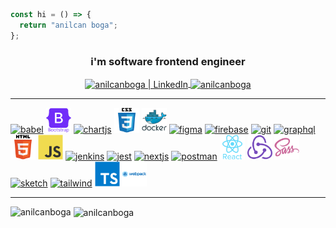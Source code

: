<!-- ### Hi everyone

```javascript
const details = () => {
  return "My name is Anılcan Boğa";
};
```

<div style="display:grid; grid-template-columns: 1fr 1fr;">

<div align="center">

💻 I'm a MSc Software Engineer.
<br/>
🎓 I graduated from Beykent University with a bachelor's degree.
<br/>
🎓 I graduated from Yildiz Technical University with a master's degree.
<br/>
🖥️ I work as a Frontend Software Engineer.
<br/>

<p>

  <a href="https://laravel.com/" target="_blank"><img src="https://www.vectorlogo.zone/logos/laravel/laravel-icon.svg" alt="laravel" width="30" height="30" /></a>

  <a href="https://www.w3.org/html/" target="_blank"><img src="https://www.vectorlogo.zone/logos/w3_html5/w3_html5-icon.svg" alt="html5" width="30" height="30" /></a>
  <a href="https://www.w3schools.com/css/" target="_blank"><img src="https://www.vectorlogo.zone/logos/w3_css/w3_css-icon.svg" alt="css3" width="30" height="30" /></a>
  <a href="https://getbootstrap.com" target="_blank"><img src="https://raw.githubusercontent.com/devicons/devicon/master/icons/bootstrap/bootstrap-plain-wordmark.svg"alt="bootstrap" width="30" height="30" /></a>
  <a href="https://developer.mozilla.org/en-US/docs/Web/JavaScript" target="_blank"><img src="https://www.vectorlogo.zone/logos/javascript/javascript-vertical.svg" alt="JavaScript" width="30" height="30" /></a>
  <a href="https://jquery.com/" target="_blank"><img src="https://www.vectorlogo.zone/logos/jquery/jquery-vertical.svg" alt="jQuery" width="30" height="30" /></a>
  <a href="https://reactjs.org/" target="_blank"> <img src="https://www.vectorlogo.zone/logos/reactjs/reactjs-icon.svg" alt="reactjs" width="30" height="30" /></a>
  <a href="https://nextjs.org/" target="_blank"><img src="https://cdn.worldvectorlogo.com/logos/next-js.svg" alt="nextjs" width="30" height="30" /></a>
  <a href="https://jestjs.io/" target="_blank"><img src="https://www.vectorlogo.zone/logos/jestjsio/jestjsio-ar21.svg" alt="jest" width="60" height="30" /></a>
  <a href="https://git-scm.com/" target="_blank"><img src="https://www.vectorlogo.zone/logos/git-scm/git-scm-icon.svg" alt="git" width="30" height="30"><a>
  <a href="https://vuejs.org/" target="_blank"><img src="https://www.vectorlogo.zone/logos/vuejs/vuejs-icon.svg" alt="vuejs" width="30" height="30" /></a>
  <a href="https://www.chartjs.org" target="_blank"><img src="https://www.chartjs.org/media/logo-title.svg" alt="chartjs" width="30" height="30" /></a><a href="https://www.docker.com/" target="_blank"><img src="https://www.vectorlogo.zone/logos/docker/docker-icon.svg" alt="docker" width="30" height="30" /></a>
  <a href="https://postman.com" target="_blank"> <img src="https://www.vectorlogo.zone/logos/getpostman/getpostman-icon.svg" alt="postman" width="30" height="30" /></a>

  <a href="https://www.java.com/" target="_blank"> <img src="https://www.vectorlogo.zone/logos/java/java-icon.svg" alt="java" width="30" height="30" /><a>

</div>

---

<div width="100%" align="center">

<img src="https://github-readme-stats.vercel.app/api/top-langs/?username=anilcanboga&layout=compact&hide=html" alt="anilcanboga" />

</div>

<div width="100%" align="center">

<img src="https://github-readme-stats.vercel.app/api?username=anilcanboga&show_icons=true" alt="anilcanboga" />

</div>

<p align="center">
<a href="https://www.linkedin.com/in/anilcanboga/" target="_blank"><img align="center" src="https://cdn.jsdelivr.net/npm/simple-icons@3.0.1/icons/linkedin.svg" alt="linkedin-profile" height="30" width="30" /></a>
<a href="https://medium.com/@anilcanboga" target="blank"><img align="center" src="https://cdn.jsdelivr.net/npm/simple-icons@3.0.1/icons/medium.svg" alt="medium-profile" height="30" width="30" /></a>
</p>

<div width="100%" align="center">
  <img align="center" alt="GIF" src="https://github.com/abhisheknaiidu/abhisheknaiidu/blob/master/code.gif?raw=true"></img>
</div>

<br/>

  <div width="100%" align="center">
    <a href="https://www.linkedin.com/in/anilcanboga/" target="_blank">
      <img align="center" alt="anilcanboga | LinkedIn" width="50px" src="https://i.pinimg.com/originals/de/b4/6f/deb46f02a59e3b3a2aa58fac16290d63.gif" />
    </a>
  </div> -->

```javascript
const hi = () => {
  return "anilcan boga";
};
```

<h3 align="center">i'm software frontend engineer</h3>

<!-- <h3 align="left">get in touch with me:</h3> -->
<p align="center">
    <a href="https://www.linkedin.com/in/anilcanboga/" target="_blank">
      <img align="center" alt="anilcanboga | LinkedIn"  height="30" width="40"  src="https://cdn.jsdelivr.net/npm/simple-icons@3.0.1/icons/linkedin.svg" />
    </a>
<a href="https://medium.com/@anilcanboga" target="blank"><img align="center" src="https://cdn.jsdelivr.net/npm/simple-icons@3.0.1/icons/medium.svg" alt="anilcanboga" height="30" width="40" /></a>
</p>

---

<!-- <h3 align="left">languages and tools:</h3> -->
<p align="left"> 
<a href="https://babeljs.io/" target="_blank" rel="noreferrer"> <img src="https://www.vectorlogo.zone/logos/babeljs/babeljs-icon.svg" alt="babel" width="40" height="40"/></a> 
<a href="https://getbootstrap.com" target="_blank" rel="noreferrer"> <img src="https://raw.githubusercontent.com/devicons/devicon/master/icons/bootstrap/bootstrap-plain-wordmark.svg" alt="bootstrap" width="40" height="40"/></a> 
<a href="https://www.chartjs.org" target="_blank" rel="noreferrer"> <img src="https://www.chartjs.org/media/logo-title.svg" alt="chartjs" width="40" height="40"/></a> 
<a href="https://www.w3schools.com/css/" target="_blank" rel="noreferrer"> <img src="https://raw.githubusercontent.com/devicons/devicon/master/icons/css3/css3-original-wordmark.svg" alt="css3" width="40" height="40"/></a>
<a href="https://www.docker.com/" target="_blank" rel="noreferrer"> <img src="https://raw.githubusercontent.com/devicons/devicon/master/icons/docker/docker-original-wordmark.svg" alt="docker" width="40" height="40"/></a>
<a href="https://www.figma.com/" target="_blank" rel="noreferrer"> <img src="https://www.vectorlogo.zone/logos/figma/figma-icon.svg" alt="figma" width="40" height="40"/></a> 
<a href="https://firebase.google.com/" target="_blank" rel="noreferrer"> <img src="https://www.vectorlogo.zone/logos/firebase/firebase-icon.svg" alt="firebase" width="40" height="40"/></a> 
<a href="https://git-scm.com/" target="_blank" rel="noreferrer"> <img src="https://www.vectorlogo.zone/logos/git-scm/git-scm-icon.svg" alt="git" width="40" height="40"/></a> 
<a href="https://graphql.org" target="_blank" rel="noreferrer"> <img src="https://www.vectorlogo.zone/logos/graphql/graphql-icon.svg" alt="graphql" width="40" height="40"/></a>
<a href="https://www.w3.org/html/" target="_blank" rel="noreferrer"> <img src="https://raw.githubusercontent.com/devicons/devicon/master/icons/html5/html5-original-wordmark.svg" alt="html5" width="40" height="40"/></a>
<a href="https://developer.mozilla.org/en-US/docs/Web/JavaScript" target="_blank" rel="noreferrer"> <img src="https://raw.githubusercontent.com/devicons/devicon/master/icons/javascript/javascript-original.svg" alt="javascript" width="40" height="40"/></a> 
<a href="https://www.jenkins.io" target="_blank" rel="noreferrer"> <img src="https://www.vectorlogo.zone/logos/jenkins/jenkins-icon.svg" alt="jenkins" width="40" height="40"/></a> 
<a href="https://jestjs.io" target="_blank" rel="noreferrer"> <img src="https://www.vectorlogo.zone/logos/jestjsio/jestjsio-icon.svg" alt="jest" width="40" height="40"/></a> 
<a href="https://nextjs.org/" target="_blank" rel="noreferrer"> <img src="https://cdn.worldvectorlogo.com/logos/nextjs-2.svg" alt="nextjs" width="40" height="40"/></a> 
<!-- <a href="https://www.nginx.com" target="_blank" rel="noreferrer"> <img src="https://raw.githubusercontent.com/devicons/devicon/master/icons/nginx/nginx-original.svg" alt="nginx" width="40" height="40"/></a>  -->
<a href="https://postman.com" target="_blank" rel="noreferrer"> <img src="https://www.vectorlogo.zone/logos/getpostman/getpostman-icon.svg" alt="postman" width="40" height="40"/></a> 
<a href="https://reactjs.org/" target="_blank" rel="noreferrer"> <img src="https://raw.githubusercontent.com/devicons/devicon/master/icons/react/react-original-wordmark.svg" alt="react" width="40" height="40"/></a> 
<!-- <a href="https://reactnative.dev/" target="_blank" rel="noreferrer"> <img src="https://reactnative.dev/img/header_logo.svg" alt="reactnative" width="40" height="40"/></a> -->
<a href="https://redux.js.org" target="_blank" rel="noreferrer"> <img src="https://raw.githubusercontent.com/devicons/devicon/master/icons/redux/redux-original.svg" alt="redux" width="40" height="40"/></a> 
<a href="https://sass-lang.com" target="_blank" rel="noreferrer"> <img src="https://raw.githubusercontent.com/devicons/devicon/master/icons/sass/sass-original.svg" alt="sass" width="40" height="40"/></a> 
<a href="https://www.sketch.com/" target="_blank" rel="noreferrer"> <img src="https://www.vectorlogo.zone/logos/sketchapp/sketchapp-icon.svg" alt="sketch" width="40" height="40"/></a>
<a href="https://tailwindcss.com/" target="_blank" rel="noreferrer"> <img src="https://www.vectorlogo.zone/logos/tailwindcss/tailwindcss-icon.svg" alt="tailwind" width="40" height="40"/></a> 
<a href="https://www.typescriptlang.org/" target="_blank" rel="noreferrer"> <img src="https://raw.githubusercontent.com/devicons/devicon/master/icons/typescript/typescript-original.svg" alt="typescript" width="40" height="40"/></a>
<!-- <a href="https://vuejs.org/" target="_blank" rel="noreferrer"> <img src="https://raw.githubusercontent.com/devicons/devicon/master/icons/vuejs/vuejs-original-wordmark.svg" alt="vuejs" width="40" height="40"/></a>  -->
<a href="https://webpack.js.org" target="_blank" rel="noreferrer"> <img src="https://raw.githubusercontent.com/devicons/devicon/d00d0969292a6569d45b06d3f350f463a0107b0d/icons/webpack/webpack-original-wordmark.svg" alt="webpack" width="40" height="40"/></a> </p>

---

<p><img align="left" src="https://github-readme-stats.vercel.app/api/top-langs?username=anilcanboga&show_icons=true&locale=en&layout=compact" alt="anilcanboga" /></p>

<p>&nbsp;<img align="center" src="https://github-readme-stats.vercel.app/api?username=anilcanboga&show_icons=true&locale=en" alt="anilcanboga" /></p>

<!-- <p><img align="center" src="https://github-readme-streak-stats.herokuapp.com/?user=anilcanboga&" alt="anilcanboga" /></p> -->
